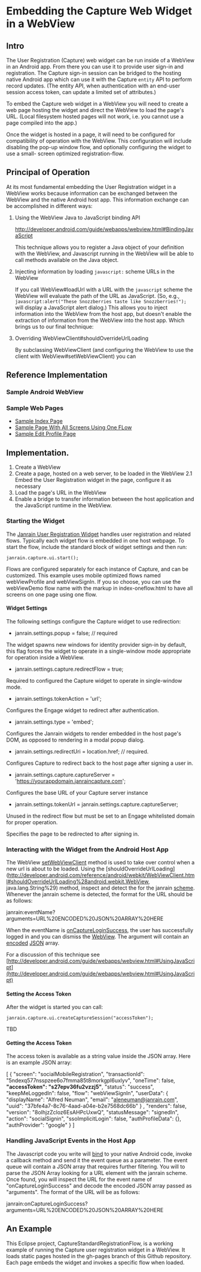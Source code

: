 # Embedding the Capture Web Widget in a WebView

## Intro

The User Registration (Capture) web widget can be run inside of a WebView in an Android app. From there you can use it
to provide user sign-in and registration. The Capture sign-in session can be bridged to the hosting native Android app
which can use it with the Capture `entity` API to perform record updates. (The entity API, when authentication with an
end-user session access token, can update a limited set of attributes.)

To embed the Capture web widget in a WebView you will need to create a web page hosting the widget and direct the
WebView to load the page's URL. (Local filesystem hosted pages will not work, i.e. you cannot use a page compiled into
the app.)

Once the widget is hosted in a page, it will need to be configured for compatibility of operation with the WebView.
This configuration will include disabling the pop-up window flow, and optionally configuring the widget to use a small-
screen optimized registration-flow.

## Principal of Operation

At its most fundamental embedding the User Registration widget in a WebView works because information can be exchanged
between the WebView and the native Android host app. This information exchange can be accomplished in different ways:

1. Using the WebView Java to JavaScript binding API

   http://developer.android.com/guide/webapps/webview.html#BindingJavaScript

   This technique allows you to register a Java object of your definition with the WebView, and Javascript running in
   the WebView will be able to call methods available on the Java object.

2. Injecting information by loading `javascript:` scheme URLs in the WebView

   If you call WebView#loadUrl with a URL with the `javascript` scheme the WebView will evaluate the path of the URL
   as JavaScript. (So, e.g., `javascript:alert("These Snozzberries taste like Snozzberries!");` will display a
   JavaScript alert dialog.) This allows you to inject information into the WebView from the host app, but doesn't
   enable the extraction of information from the WebView into the host app. Which brings us to our final technique:

3. Overriding WebViewClient#shouldOverrideUrlLoading

   By subclassing WebViewClient (and configuring the WebView to use the client with WebView#setWebViewClient) you can

## Reference Implementation

### Sample Android WebView

### Sample Web Pages

* [Sample Index Page](https://raw.github.com/janrain/CaptureWebViewDemo/gh-pages/index.html)
* [Sample Page With All Screens Using One FLow](https://raw.github.com/janrain/CaptureWebViewDemo/gh-pages/index-oneflow.html)
* [Sample Edit Profile Page](https://raw.github.com/janrain/CaptureWebViewDemo/gh-pages/edit-profile.html)

## Implementation.

1. Create a WebView
2. Create a page, hosted on a web server, to be loaded in the WebView
2.1 Embed the User Registration widget in the page, configure it as necessary
3. Load the page's URL in the WebView
4. Enable a bridge to transfer information between the host application and the JavaScript runtime in the WebView.

### Starting the Widget

The [Janrain User Registration Widget](http://developers.janrain.com/documentation/widgets/user-registration-widget/) 
handles user registration and related flows. Typically each widget flow is embedded in one host 
webpage. To start the flow, include the standard block of widget settings and then run:

    janrain.capture.ui.start();

Flows are configured separately for each instance of Capture, and can be customized.
This example uses mobile optimized flows named webViewProfile and webViewSignIn.
If you so choose, you can use the webViewDemo flow name with the markup in index-oneflow.html
to have all screens on one page using one flow.

#### Widget Settings

The following settings configure the Capture widget to use redirection:

* janrain.settings.popup = false; // required

The widget spawns new windows for identity provider sign-in by default, this 
flag forces the widget to operate in a single-window mode appropriate for 
operation inside a WebView.

* janrain.settings.capture.redirectFlow = true;

Required to configured the Capture widget to operate in single-window mode.

* janrain.settings.tokenAction = 'url';

Configures the Engage widget to redirect after authentication.

* janrain.settings.type = 'embed';

Configures the Janrain widgets to render embedded in the host page's DOM,
as opposed to rendering in a modal popup dialog.

* janrain.settings.redirectUri = location.href; // required.

Configures Capture to redirect back to the host page after signing a user in.

* janrain.settings.capture.captureServer = 'https://yourappdomain.janraincapture.com';

Configures the base URL of your Capture server instance

* janrain.settings.tokenUrl = janrain.settings.capture.captureServer;

Unused in the redirect flow but must be set to an Engage whitelisted
domain for proper operation.

Specifies the page to be redirected to after signing in.

### Interacting with the Widget from the Android Host App

The WebView [setWebViewClient](http://developer.android.com/reference/android/webkit/WebView.html#setWebViewClient%28android.webkit.WebViewClient%29) 
method is used to take over control when a new url is about to be loaded. Using the 
[shouldOverrideUrlLoading](http://developer.android.com/reference/android/webkit/WebViewClient.html#shouldOverrideUrlLoading%28android.webkit.WebView, java.lang.String%29) 
method, inspect and detect the for the janrain [scheme](http://en.wikipedia.org/wiki/URI_scheme). 
Whenever the janrain scheme is detected, the format for the URL should be as follows:

janrain:eventName?arguments=URL%20ENCODED%20JSON%20ARRAY%20HERE 

When the eventName is [onCaptureLoginSuccess](http://developers.janrain.com/documentation/widgets/user-registration-widget/capture-widget-api/events/), 
the user has successfully logged in and you can dismiss the 
[WebView](http://developer.android.com/reference/android/webkit/WebView.html). The 
argument will contain an [encoded](http://en.wikipedia.org/wiki/Percent-encoding) 
[JSON](http://www.json.org/) array. 

For a discussion of this technique see [http://developer.android.com/guide/webapps/webview.html#UsingJavaScript](http://developer.android.com/guide/webapps/webview.html#UsingJavaScript)

#### Setting the Access Token

After the widget is started you can call:

    janrain.capture.ui.createCaptureSession("accessToken");

TBD

#### Getting the Access Token

The access token is available as a string value inside the JSON array. Here is an example JSON 
array:

[
{
"screen": "socialMobileRegistration",
"transactionId": "5ndexq577nsspzee6o7fmma85t8morkgpl6uxlyv",
"oneTime": false,
<b>"accessToken": "s27epv36fu2vzzj5"</b>,
"status": "success",
"keepMeLoggedIn": false,
"flow": "webViewSignIn",
"userData":
{ "displayName": "Alfred Neuman", "email": "aleneuman@janrain.com", "uuid": "37bfe4a7-8c76-4aad-a04e-b2e7568dc66b" }
,
"renders": false,
"version": "8oIhjzZcloz6EsAHPcUxwQ",
"statusMessage": "signedIn",
"action": "socialSignin",
"ssoImplicitLogin": false,
"authProfileData": {},
"authProvider": "google"
}
]

### Handling JavaScript Events in the Host App

The Javascript code you write will 
[bind](http://developer.android.com/guide/webapps/webview.html#UsingJavaScript) to your native 
Android code, invoke a callback method and send it the event queue as a parameter. The event queue 
will contain a JSON array that requires further filtering. You will to parse the JSON Array looking 
for a URL element with the janrain scheme. Once found, you will inspect the URL for the event name of 
"onCaptureLoginSuccess" and decode the encoded JSON array passed as "arguments". The format of the
URL will be as follows:

janrain:onCaptureLoginSuccess?arguments=URL%20ENCODED%20JSON%20ARRAY%20HERE

## An Example

This Eclipse project, CaptureStandardRegistrationFlow, is a working example of
running the Capture user registration widget in a WebView. It loads static
pages hosted in the gh-pages branch of this Github repository.
Each page embeds the widget and invokes a specific flow when loaded.
